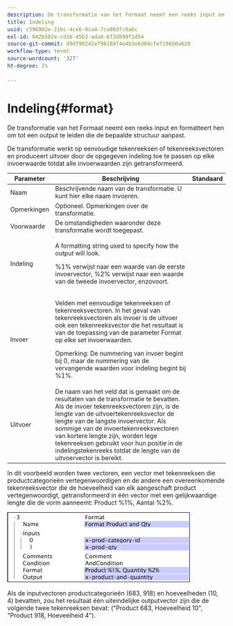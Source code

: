 ```yaml
---
description: De transformatie van het Formaat neemt een reeks input en formatteert hen om tot een output te leiden die de bepaalde structuur aanpast.
title: Indeling
uuid: c596902e-21bc-4ce6-9ca4-7ca86dfc0a6c
exl-id: 842b502e-cd16-45b3-ada8-6f2d899f1d54
source-git-commit: d9df90242ef96188f4e4b5e6d04cfef196b0a628
workflow-type: tm+mt
source-wordcount: '327'
ht-degree: 1%

---
```


# Indeling{#format}

De transformatie van het Formaat neemt een reeks input en formatteert hen om tot een output te leiden die de bepaalde structuur aanpast.

De transformatie werkt op eenvoudige tekenreeksen of tekenreeksvectoren en produceert uitvoer door de opgegeven indeling toe te passen op elke invoerwaarde totdat alle invoerwaarden zijn getransformeerd.

<table id="table_3953C993167248AA9A47964A51C4AB5D"> 
 <thead> 
  <tr> 
   <th colname="col1" class="entry"> Parameter </th> 
   <th colname="col2" class="entry"> Beschrijving </th> 
   <th colname="col3" class="entry"> Standaard </th> 
  </tr> 
 </thead>
 <tbody> 
  <tr> 
   <td colname="col1"> Naam </td> 
   <td colname="col2"> Beschrijvende naam van de transformatie. U kunt hier elke naam invoeren. </td> 
   <td colname="col3"></td> 
  </tr> 
  <tr> 
   <td colname="col1"> Opmerkingen </td> 
   <td colname="col2"> Optioneel. Opmerkingen over de transformatie. </td> 
   <td colname="col3"></td> 
  </tr> 
  <tr> 
   <td colname="col1"> Voorwaarde </td> 
   <td colname="col2"> De omstandigheden waaronder deze transformatie wordt toegepast. </td> 
   <td colname="col3"></td> 
  </tr> 
  <tr> 
   <td colname="col1"> Indeling </td> 
   <td colname="col2"> <p>A formatting string used to specify how the output will look. </p> <p> %1% verwijst naar een waarde van de eerste invoervector, %2% verwijst naar een waarde van de tweede invoervector, enzovoort. </p> </td> 
   <td colname="col3"></td> 
  </tr> 
  <tr> 
   <td colname="col1"> Invoer </td> 
   <td colname="col2"> <p>Velden met eenvoudige tekenreeksen of tekenreeksvectoren. In het geval van tekenreeksvectoren als invoer is de uitvoer ook een tekenreeksvector die het resultaat is van de toepassing van de parameter <span class="wintitle"> Format</span> op elke set invoerwaarden. </p> <p> <p>Opmerking:  De nummering van invoer begint bij 0, maar de nummering van de vervangende waarden voor indeling begint bij %1%. </p> </p> </td> 
   <td colname="col3"></td> 
  </tr> 
  <tr> 
   <td colname="col1"> Uitvoer </td> 
   <td colname="col2"> De naam van het veld dat is gemaakt om de resultaten van de transformatie te bevatten. Als de invoer tekenreeksvectoren zijn, is de lengte van de uitvoertekenreeksvector de lengte van de langste invoervector. Als sommige van de invoertekenreeksvectoren van kortere lengte zijn, worden lege tekenreeksen gebruikt voor hun positie in de indelingstekenreeks totdat de lengte van de uitvoervector is bereikt. </td> 
   <td colname="col3"></td> 
  </tr> 
 </tbody> 
</table>

In dit voorbeeld worden twee vectoren, een vector met tekenreeksen die productcategorieën vertegenwoordigen en de andere een overeenkomende tekenreeksvector die de hoeveelheid van elk aangeschaft product vertegenwoordigt, getransformeerd in één vector met een gelijkwaardige lengte die de vorm aanneemt: Product %1%, Aantal %2%.

![](assets/cfg_TransformationType_Format.png)

Als de inputvectoren productcategorieën (683, 918) en hoeveelheden (10, 4) bevatten, zou het resultaat één uiteindelijke outputvector zijn die de volgende twee tekenreeksen bevat: (&quot;Product 683, Hoeveelheid 10&quot;, &quot;Product 918, Hoeveelheid 4&quot;).
